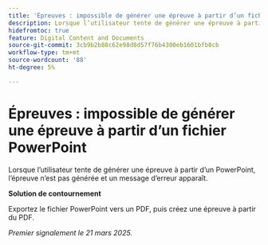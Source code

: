 ```yaml
---
title: 'Épreuves : impossible de générer une épreuve à partir d’un fichier PowerPoint'
description: Lorsque l’utilisateur tente de générer une épreuve à partir d’un PowerPoint, l’épreuve n’est pas générée et un message d’erreur apparaît. Une solution de contournement est disponible.
hidefromtoc: true
feature: Digital Content and Documents
source-git-commit: 3cb9b2b88c62e98d8d57f76b4300eb1601bfb8cb
workflow-type: tm+mt
source-wordcount: '88'
ht-degree: 5%

---
```



# Épreuves : impossible de générer une épreuve à partir d’un fichier PowerPoint

Lorsque l’utilisateur tente de générer une épreuve à partir d’un PowerPoint, l’épreuve n’est pas générée et un message d’erreur apparaît.

**Solution de contournement**

Exportez le fichier PowerPoint vers un PDF, puis créez une épreuve à partir du PDF.

_Premier signalement le 21 mars 2025._
